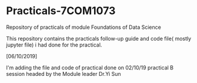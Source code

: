 # Practicals-7COM1073
Repository of practicals of module Foundations of Data Science

This repository contains the practicals follow-up guide and code file( mostly jupyter file) i had done for the practical.  

[06/10/2019]

I'm adding the file and code of practical done on 02/10/19 practical B session headed by the Module leader Dr.Yi Sun
